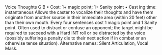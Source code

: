 Voice Thoughts G B
• Cost:  1+ magic point; 1+ Sanity point
•
 Cast
ing time: instantaneous
Allows the caster to vocalize their thoughts and have 
them originate from another source in their immediate 
area (within 20 feet) other than their own mouth. Every 
four sentences cost 1 magic point and 1 Sanity point. 
Often used to distract or confuse an opponent; the target 
might be required to succeed with a Hard INT roll or be 
distracted by the voice (possibly suffering a penalty die to 
their next action if in combat or an otherwise tense situation). 
Alternative names: Silent Articulation, Vocal Mask.

